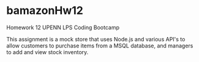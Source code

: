 # bamazonHw12
Homework 12 UPENN LPS Coding Bootcamp

This assignment is a mock store that uses Node.js and various API's to allow customers to purchase items from a MSQL database, and managers to add and view stock inventory.  

